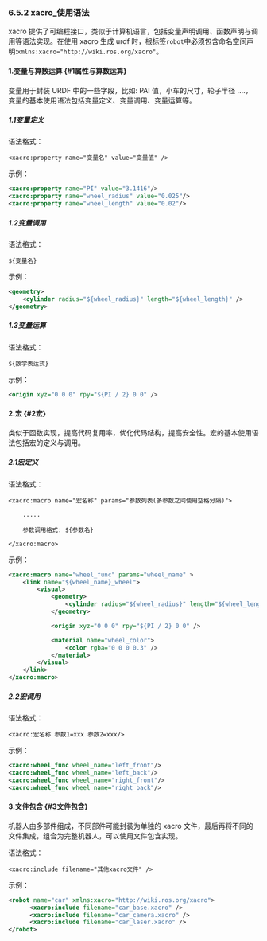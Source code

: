 ### 6.5.2 xacro\_使用语法

xacro 提供了可编程接口，类似于计算机语言，包括变量声明调用、函数声明与调用等语法实现。在使用 xacro 生成 urdf 时，根标签`robot`中必须包含命名空间声明:`xmlns:xacro="http://wiki.ros.org/xacro"`。

#### 1.变量与算数运算 {#1属性与算数运算}

变量用于封装 URDF 中的一些字段，比如: PAI 值，小车的尺寸，轮子半径 ....，变量的基本使用语法包括变量定义、变量调用、变量运算等。

##### 1.1变量定义

语法格式：

```
<xacro:property name="变量名" value="变量值" />
```

示例：

```xml
<xacro:property name="PI" value="3.1416"/>
<xacro:property name="wheel_radius" value="0.025"/>
<xacro:property name="wheel_length" value="0.02"/>
```

##### 1.2变量调用

语法格式：

```
${变量名}
```

示例：

```xml
<geometry>
    <cylinder radius="${wheel_radius}" length="${wheel_length}" />
</geometry>
```

##### 1.3变量运算

语法格式：

```
${数学表达式}
```

示例：

```xml
<origin xyz="0 0 0" rpy="${PI / 2} 0 0" />
```

#### 2.宏 {#2宏}

类似于函数实现，提高代码复用率，优化代码结构，提高安全性。宏的基本使用语法包括宏的定义与调用。

##### 2.1宏定义

语法格式：

```
<xacro:macro name="宏名称" params="参数列表(多参数之间使用空格分隔)">

    .....

    参数调用格式: ${参数名}

</xacro:macro>
```

示例：

```xml
<xacro:macro name="wheel_func" params="wheel_name" >
    <link name="${wheel_name}_wheel">
        <visual>
            <geometry>
                <cylinder radius="${wheel_radius}" length="${wheel_length}" />
            </geometry>

            <origin xyz="0 0 0" rpy="${PI / 2} 0 0" />

            <material name="wheel_color">
                <color rgba="0 0 0 0.3" />
            </material>
        </visual>
    </link>
</xacro:macro>
```

##### 2.2宏调用

语法格式：

```
<xacro:宏名称 参数1=xxx 参数2=xxx/>
```

示例：

```xml
<xacro:wheel_func wheel_name="left_front"/>
<xacro:wheel_func wheel_name="left_back"/>
<xacro:wheel_func wheel_name="right_front"/>
<xacro:wheel_func wheel_name="right_back"/>
```

#### 3.文件包含 {#3文件包含}

机器人由多部件组成，不同部件可能封装为单独的 xacro 文件，最后再将不同的文件集成，组合为完整机器人，可以使用文件包含实现。

语法格式：

```
<xacro:include filename="其他xacro文件" />
```

示例：

```xml
<robot name="car" xmlns:xacro="http://wiki.ros.org/xacro">
      <xacro:include filename="car_base.xacro" />
      <xacro:include filename="car_camera.xacro" />
      <xacro:include filename="car_laser.xacro" />
</robot>
```



